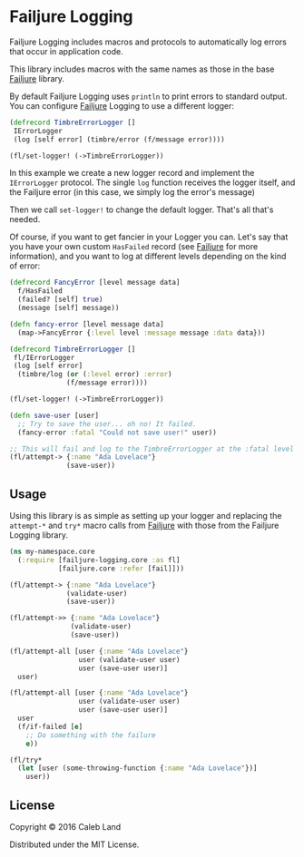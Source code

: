 # Failjure Logging

Failjure Logging includes macros and protocols to automatically log errors that
occur in application code.

This library includes macros with the same names as those in the base
[Failjure][failjure] library.

By default Failjure Logging uses `println` to print errors to standard output.
You can configure [Failjure][failjure] Logging to use a different logger:

```clojure
(defrecord TimbreErrorLogger []
 IErrorLogger
 (log [self error] (timbre/error (f/message error))))

(fl/set-logger! (->TimbreErrorLogger))
```

In this example we create a new logger record and implement the `IErrorLogger`
protocol. The single `log` function receives the logger itself, and the Failjure
error (in this case, we simply log the error's message)

Then we call `set-logger!` to change the default logger. That's all that's needed.

Of course, if you want to get fancier in your Logger you can. Let's say that you
have your own custom `HasFailed` record (see [Failjure][failjure] for more
information), and you want to log at different levels depending on the kind of
error:

```clojure
(defrecord FancyError [level message data]
  f/HasFailed
  (failed? [self] true)
  (message [self] message))

(defn fancy-error [level message data]
  (map->FancyError {:level level :message message :data data}))

(defrecord TimbreErrorLogger []
 fl/IErrorLogger
 (log [self error]
  (timbre/log (or (:level error) :error)
              (f/message error))))

(fl/set-logger! (->TimbreErrorLogger))

(defn save-user [user]
  ;; Try to save the user... oh no! It failed.
  (fancy-error :fatal "Could not save user!" user))

;; This will fail and log to the TimbreErrorLogger at the :fatal level
(fl/attempt-> {:name "Ada Lovelace"}
              (save-user))
```

## Usage

Using this library is as simple as setting up your logger and replacing the
`attempt-*` and `try*` macro calls from [Failjure][failjure] with those from the
Failjure Logging library.

```clojure
(ns my-namespace.core
  (:require [failjure-logging.core :as fl]
            [failjure.core :refer [fail]]))

(fl/attempt-> {:name "Ada Lovelace"}
              (validate-user)
              (save-user))

(fl/attempt->> {:name "Ada Lovelace"}
               (validate-user)
               (save-user))

(fl/attempt-all [user {:name "Ada Lovelace"}
                 user (validate-user user)
                 user (save-user user)]
  user)

(fl/attempt-all [user {:name "Ada Lovelace"}
                 user (validate-user user)
                 user (save-user user)]
  user
  (f/if-failed [e]
    ;; Do something with the failure
    e))

(fl/try* 
  (let [user (some-throwing-function {:name "Ada Lovelace"})]
    user))
```

## License

Copyright © 2016 Caleb Land

Distributed under the MIT License.

[failjure]: https://github.com/adambard/failjure
